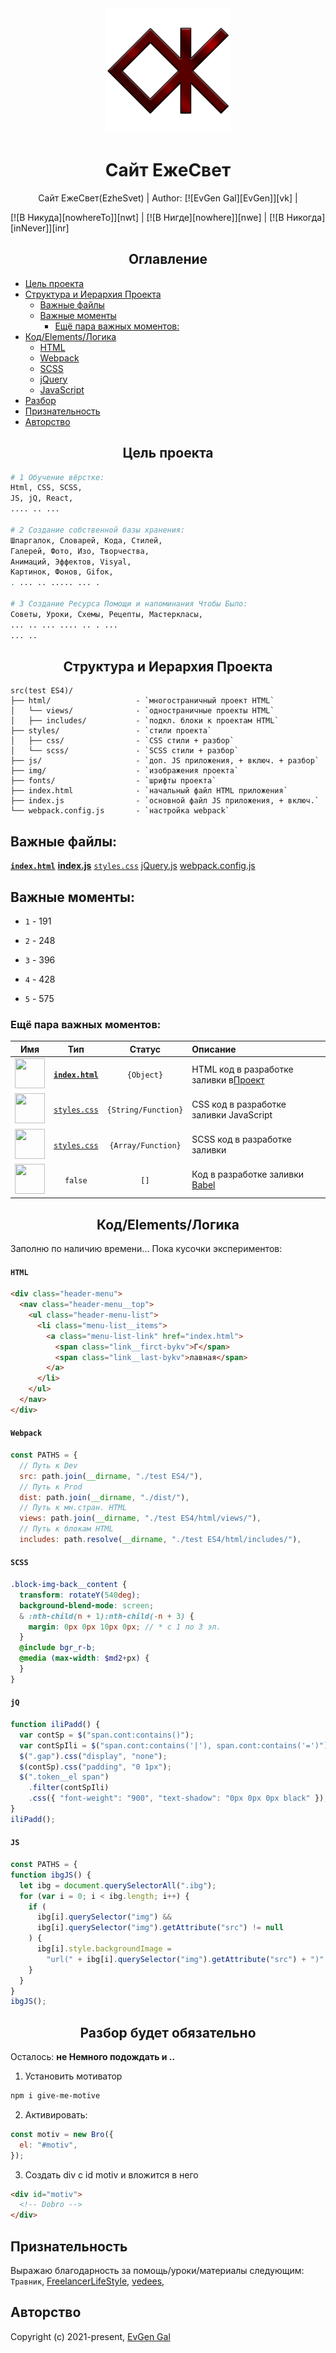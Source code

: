 <div align="center">
  <img width="200" height="200" src="./test ES4/img/logo/ЕжеСветRedWhWhEff.png"  alt="">
  <h1>Сайт ЕжеСвет</h1>
  <p>
    
  </p>
  <p>Сайт ЕжеСвет(EzheSvet) | Author:
    <!-- <a href="#" target="_blank">EvGen Gal</a> | 
    <a href="#" target="_blank">В Никуда</a> | 
    <a href="#" target="_blank">В Нигде</a> | 
    <a href="#" target="_blank">В Никогда</a> -->
[![EvGen Gal][EvGen]][vk] | 
  </p>
</div>
[![В Никуда][nowhereTo]][nwt] | 
[![В Нигде][nowhere]][nwe] | 
[![В Никогда][inNever]][inr]

[evgen]: https://github.com/EvgenGal1
[vk]: https://vk.com/genwolk
[nowhereto]: https://#
[nwt]: https://#
[nowhere]: https://#
[nwe]: https://#
[innever]: https://#
[inr]: https://#

<h2 align="center">Оглавление</h2>

- [Цель проекта](#Цель-проекта)
- [Структура и Иерархия Проекта](#Структура-и-Иерархия-Проекта)
  * [Важные файлы](#Важные-файлы)
  * [Важные моменты](#Важные-моменты)
    + [Ещё пара важных моментов:](#Ещё-пара-важных-моментов:)
- [Код/Elements/Логика](#Код/Elements/Логика)
  * [HTML](#HTML)
  * [Webpack](#Webpack)
  * [SCSS](#SCSS)
  * [jQuery](#jQ)
  * [JavaScript](#JS)
- [Разбор](#Разбор-будет-обязательно)
- [Признательность](#Признательность)
- [Авторство](#Авторство)

<h2 align="center">Цель проекта</h2>

```bash
# 1 Обучение вёрстке:
Html, CSS, SCSS,
JS, jQ, React,
.... .. ...

# 2 Создание собственной базы хранения:
Шпаргалок, Словарей, Кода, Стилей,
Галерей, Фото, Изо, Творчества,
Анимаций, Эффектов, Visyal,
Картинок, Фонов, Gifок,
. ... .. ..... ... .

# 3 Создание Ресурса Помощи и напоминания Чтобы Было:
Советы, Уроки, Схемы, Рецепты, Мастеркласы,
... .. ... .... .. . ...
... ..
```

<h2 align="center">Структура и Иерархия Проекта</h2>

```
src(test ES4)/
├── html/                   - `многостраничный проект HTML`
│   └── views/              - `одностраничные проекты HTML`
│   ├── includes/           - `подкл. блоки к проектам HTML`
├── styles/                 - `стили проекта`
│   ├── css/                - `CSS стили + разбор`
│   └── scss/               - `SCSS стили + разбор`
├── js/                     - `доп. JS приложения, + включ. + разбор`
├── img/                    - `изображения проекта`
├── fonts/                  - `шрифты проекта`
├── index.html              - `начальный файл HTML приложения`
├── index.js                - `основной файл JS приложения, + включ.`
└── webpack.config.js       - `настройка webpack`
```

## Важные файлы:

**[`index.html`](#HTML)**
**[index.js](#JS)**
[`styles.css`](#SCSS)
[jQuery.js](#jQ)
[webpack.config.js](#Webpack)

## Важные моменты:

- `1` - 191
* `2` - 248
+ `3` - 396
* `4` - 428
- `5` - 575

### Ещё пара важных моментов:

|                                                                            Имя                            | Тип                       | Статус              | Описание                                                                         |
| :-------------------------------------------------------------------------------------------------------: | :-----------------------: | :-----------------: | :------------------------------------------------------------------------------- |
| <a href="https://#"><img width="48" height="48" src="https://worldvectorlogo.com/logos/html5.svg"></a>    | **[`index.html`](#HTML)** | `{Object}`          | HTML код в разработке заливки в<a href="https://github.com/EvgenGal1">Проект</a> |
| <a href="https://#"><img width="48" height="48" src="https://worldvectorlogo.com/logos/css-3.svg"></a>    | [`styles.css`](#SCSS)     | `{String/Function}` | CSS код в разработке заливки JavaScript                                          |
| <a href="https://#"><img width="48" height="48" src="https://worldvectorlogo.com/logos/sass-1.svg"></a>   | [`styles.css`](#SCSS)     | `{Array/Function}`  | SCSS код в разработке заливки                                                    |
| <a href="https://#"><img width="48" height="48" src="https://worldvectorlogo.com/logos/babel-10.svg"></a> | `false`                   | `[]`                | Код в разработке заливки <a href="https://#">Babel</a>                           |

<h2 align="center">Код/Elements/Логика</h2>

Заполню по наличию времени...
Пока кусочки экспериментов:

#### `HTML`

```html
<div class="header-menu">
  <nav class="header-menu__top">
    <ul class="header-menu-list">
      <li class="menu-list__items">
        <a class="menu-list-link" href="index.html">
          <span class="link__firct-bykv">Г</span>
          <span class="link__last-bykv">лавная</span>
        </a>
      </li>
    </ul>
  </nav>
</div>
```

#### `Webpack`

```js
const PATHS = {
  // Путь к Dev
  src: path.join(__dirname, "./test ES4/"),
  // Путь к Prod
  dist: path.join(__dirname, "./dist/"),
  // Путь к мн.стран. HTML
  views: path.join(__dirname, "./test ES4/html/views/"),
  // Путь к блокам HTML
  includes: path.resolve(__dirname, "./test ES4/html/includes/"),
```

#### `SCSS`

```scss
.block-img-back__content {
  transform: rotateY(540deg);
  background-blend-mode: screen;
  & :nth-child(n + 1):nth-child(-n + 3) {
    margin: 0px 0px 10px 0px; // * с 1 по 3 эл.
  }
  @include bgr_r-b;
  @media (max-width: $md2+px) {
  }
}
```

#### `jQ`

```js
function iliPadd() {
  var contSp = $("span.cont:contains()");
  var contSpIli = $("span.cont:contains('|'), span.cont:contains('=')");
  $(".gap").css("display", "none");
  $(contSp).css("padding", "0 1px");
  $(".token__el span")
    .filter(contSpIli)
    .css({ "font-weight": "900", "text-shadow": "0px 0px 0px black" });
}
iliPadd();
```

#### `JS`

```js
const PATHS = {
function ibgJS() {
  let ibg = document.querySelectorAll(".ibg");
  for (var i = 0; i < ibg.length; i++) {
    if (
      ibg[i].querySelector("img") &&
      ibg[i].querySelector("img").getAttribute("src") != null
    ) {
      ibg[i].style.backgroundImage =
        "url(" + ibg[i].querySelector("img").getAttribute("src") + ")";
    }
  }
}
ibgJS();
```

<h2 align="center">Разбор будет обязательно</h2>

Осталось: **не Немного подождать и ..**

1. Установить мотиватор

```bash
npm i give-me-motive
```

2. Активировать:

```js
const motiv = new Bro({
  el: "#motiv",
});
```

3. Создать div с id motiv и вложится в него

```html
<div id="motiv">
  <!-- Dobro -->
</div>
```

## Признательность

Выражаю благодарность за помощь/уроки/материалы следующим:
`Травник`, [FreelancerLifeStyle](https://www.youtube.com/c/FreelancerLifeStyle/playlists), [vedees](https://www.youtube.com/channel/UCDtQ4kJos22sCdYtNDB_4Cg),

## Авторство

Copyright (c) 2021-present, [EvGen Gal](https://github.com/EvgenGal1)
